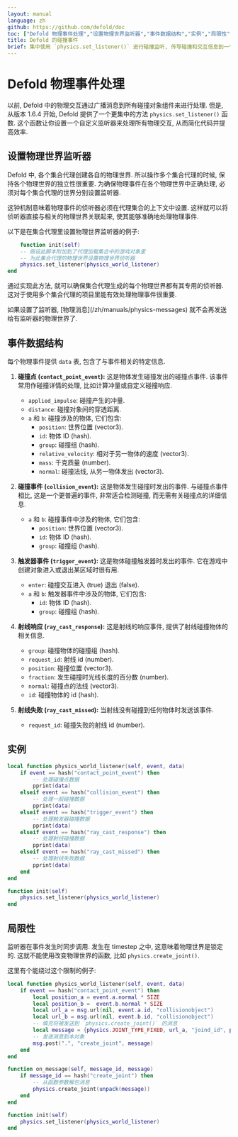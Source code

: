 ```yaml
---
layout: manual
language: zh
github: https://github.com/defold/doc
toc: ["Defold 物理事件处理","设置物理世界监听器","事件数据结构","实例","局限性"]
title: Defold 的碰撞事件
brief: 集中使用 `physics.set_listener()` 进行碰撞监听, 传导碰撞和交互信息到一个指定函数里.
---
```


# Defold 物理事件处理

以前, Defold 中的物理交互通过广播消息到所有碰撞对象组件来进行处理. 但是, 从版本 1.6.4 开始, Defold 提供了一个更集中的方法 `physics.set_listener()` 函数. 这个函数让你设置一个自定义监听器来处理所有物理交互, 从而简化代码并提高效率.

## 设置物理世界监听器

Defold 中, 各个集合代理创建各自的物理世界. 所以操作多个集合代理的时候, 保持各个物理世界的独立性很重要. 为确保物理事件在各个物理世界中正确处理, 必须对每个集合代理的世界分别设置监听器.

这钟机制意味着物理事件的侦听器必须在代理集合的上下文中设置. 这样就可以将侦听器直接与相关的物理世界关联起来, 使其能够准确地处理物理事件.

以下是在集合代理里设置物理世界监听器的例子:

```lua
	function init(self)
    -- 假设此脚本附加到了代理加载集合中的游戏对象里
    -- 为此集合代理的物理世界设置物理世界侦听器
    physics.set_listener(physics_world_listener)
end
```

通过实现此方法, 就可以确保集合代理生成的每个物理世界都有其专用的侦听器. 这对于使用多个集合代理的项目里能有效处理物理事件很重要.

<div class='important' markdown='1'>
如果设置了监听器, [物理消息](/zh/manuals/physics-messages) 就不会再发送给有监听器的物理世界了.
</div>

## 事件数据结构

每个物理事件提供 `data` 表, 包含了与事件相关的特定信息.

1. **碰撞点 (`contact_point_event`):**
这是物体发生碰撞发出的碰撞点事件. 该事件常用作碰撞详情的处理, 比如计算冲量或自定义碰撞响应.

   - `applied_impulse`: 碰撞产生的冲量.
   - `distance`: 碰撞对象间的穿透距离.
   - `a` 和 `b`: 碰撞涉及的物体, 它们包含:
     - `position`: 世界位置 (vector3).
     - `id`: 物体 ID (hash).
     - `group`: 碰撞组 (hash).
     - `relative_velocity`: 相对于另一物体的速度 (vector3).
     - `mass`: 千克质量 (number).
     - `normal`: 碰撞法线, 从另一物体发出 (vector3).

2. **碰撞事件 (`collision_event`):**
这是物体发生碰撞时发出的事件. 与碰撞点事件相比, 这是一个更普遍的事件, 非常适合检测碰撞, 而无需有关碰撞点的详细信息.

   - `a` 和 `b`: 碰撞事件中涉及的物体, 它们包含:
     - `position`: 世界位置 (vector3).
     - `id`: 物体 ID (hash).
     - `group`: 碰撞组 (hash).

3. **触发器事件 (`trigger_event`):** 
这是物体碰撞触发器时发出的事件. 它在游戏中创建对象进入或退出某区域时很有用.

   - `enter`: 碰撞交互进入 (true) 退出 (false).
   - `a` 和 `b`: 触发器事件中涉及的物体, 它们包含:
     - `id`: 物体 ID (hash).
     - `group`: 碰撞组 (hash).

4. **射线响应 (`ray_cast_response`):**
这是射线的响应事件, 提供了射线碰撞物体的相关信息.

   - `group`: 碰撞物体的碰撞组 (hash).
   - `request_id`: 射线 id (number).
   - `position`: 碰撞位置 (vector3).
   - `fraction`: 发生碰撞时光线长度的百分数 (number).
   - `normal`: 碰撞点的法线 (vector3).
   - `id`: 碰撞物体的 id (hash).

5. **射线失败 (`ray_cast_missed`):**
当射线没有碰撞到任何物体时发送该事件.

   - `request_id`: 碰撞失败的射线 id (number).

## 实例

```lua
local function physics_world_listener(self, event, data)
    if event == hash("contact_point_event") then
        -- 处理碰撞点数据
        pprint(data)
    elseif event == hash("collision_event") then
        -- 处理一般碰撞数据
        pprint(data)
    elseif event == hash("trigger_event") then
        -- 处理触发器碰撞数据
        pprint(data)
    elseif event == hash("ray_cast_response") then
        -- 处理射线碰撞数据
        pprint(data)
    elseif event == hash("ray_cast_missed") then
        -- 处理射线失败数据
        pprint(data)
    end
end

function init(self)
    physics.set_listener(physics_world_listener)
end
```

## 局限性

监听器在事件发生时同步调用. 发生在 timestep 之中, 这意味着物理世界是锁定的. 这就不能使用改变物理世界的函数, 比如  `physics.create_joint()`.

这里有个能绕过这个限制的例子:
```lua
local function physics_world_listener(self, event, data)
    if event == hash("contact_point_event") then
        local position_a = event.a.normal * SIZE
        local position_b =  event.b.normal * SIZE
        local url_a = msg.url(nil, event.a.id, "collisionobject")
        local url_b = msg.url(nil, event.b.id, "collisionobject")
        -- 填充将被发送到 `physics.create_joint()` 的消息
        local message = {physics.JOINT_TYPE_FIXED, url_a, "joind_id", position_a, url_b, position_b, {max_length = SIZE}}
        -- 发送消息到本对象
        msg.post(".", "create_joint", message)
    end
end

function on_message(self, message_id, message)
    if message_id == hash("create_joint") then
        -- 从函数参数解包消息
        physics.create_joint(unpack(message))
    end
end

function init(self)
    physics.set_listener(physics_world_listener)
end
```